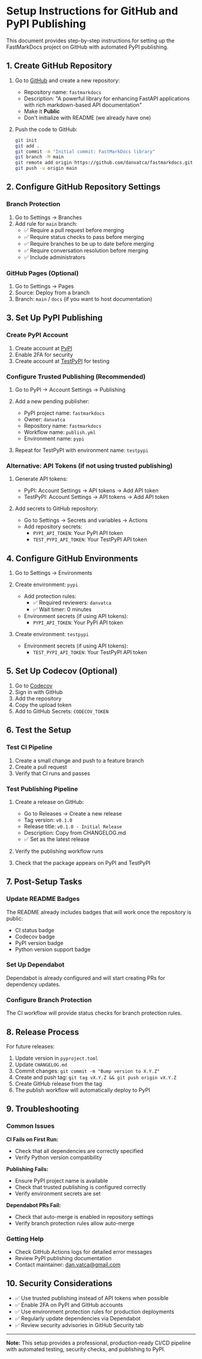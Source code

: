 # Setup Instructions for GitHub and PyPI Publishing

This document provides step-by-step instructions for setting up the FastMarkDocs project on GitHub with automated PyPI publishing.

## 1. Create GitHub Repository

1. Go to [GitHub](https://github.com) and create a new repository:
   - Repository name: `fastmarkdocs`
   - Description: "A powerful library for enhancing FastAPI applications with rich markdown-based API documentation"
   - Make it **Public**
   - Don't initialize with README (we already have one)

2. Push the code to GitHub:
   ```bash
   git init
   git add .
   git commit -m "Initial commit: FastMarkDocs library"
   git branch -M main
   git remote add origin https://github.com/danvatca/fastmarkdocs.git
   git push -u origin main
   ```

## 2. Configure GitHub Repository Settings

### Branch Protection
1. Go to Settings → Branches
2. Add rule for `main` branch:
   - ✅ Require a pull request before merging
   - ✅ Require status checks to pass before merging
   - ✅ Require branches to be up to date before merging
   - ✅ Require conversation resolution before merging
   - ✅ Include administrators

### GitHub Pages (Optional)
1. Go to Settings → Pages
2. Source: Deploy from a branch
3. Branch: `main` / `docs` (if you want to host documentation)

## 3. Set Up PyPI Publishing

### Create PyPI Account
1. Create account at [PyPI](https://pypi.org/account/register/)
2. Enable 2FA for security
3. Create account at [TestPyPI](https://test.pypi.org/account/register/) for testing

### Configure Trusted Publishing (Recommended)
1. Go to PyPI → Account Settings → Publishing
2. Add a new pending publisher:
   - PyPI project name: `fastmarkdocs`
   - Owner: `danvatca`
   - Repository name: `fastmarkdocs`
   - Workflow name: `publish.yml`
   - Environment name: `pypi`

3. Repeat for TestPyPI with environment name: `testpypi`

### Alternative: API Tokens (if not using trusted publishing)
1. Generate API tokens:
   - PyPI: Account Settings → API tokens → Add API token
   - TestPyPI: Account Settings → API tokens → Add API token

2. Add secrets to GitHub repository:
   - Go to Settings → Secrets and variables → Actions
   - Add repository secrets:
     - `PYPI_API_TOKEN`: Your PyPI API token
     - `TEST_PYPI_API_TOKEN`: Your TestPyPI API token

## 4. Configure GitHub Environments

1. Go to Settings → Environments
2. Create environment: `pypi`
   - Add protection rules:
     - ✅ Required reviewers: `danvatca`
     - ✅ Wait timer: 0 minutes
   - Environment secrets (if using API tokens):
     - `PYPI_API_TOKEN`: Your PyPI API token

3. Create environment: `testpypi`
   - Environment secrets (if using API tokens):
     - `TEST_PYPI_API_TOKEN`: Your TestPyPI API token

## 5. Set Up Codecov (Optional)

1. Go to [Codecov](https://codecov.io/)
2. Sign in with GitHub
3. Add the repository
4. Copy the upload token
5. Add to GitHub Secrets: `CODECOV_TOKEN`

## 6. Test the Setup

### Test CI Pipeline
1. Create a small change and push to a feature branch
2. Create a pull request
3. Verify that CI runs and passes

### Test Publishing Pipeline
1. Create a release on GitHub:
   - Go to Releases → Create a new release
   - Tag version: `v0.1.0`
   - Release title: `v0.1.0 - Initial Release`
   - Description: Copy from CHANGELOG.md
   - ✅ Set as the latest release

2. Verify the publishing workflow runs
3. Check that the package appears on PyPI and TestPyPI

## 7. Post-Setup Tasks

### Update README Badges
The README already includes badges that will work once the repository is public:
- CI status badge
- Codecov badge
- PyPI version badge
- Python version support badge

### Set Up Dependabot
Dependabot is already configured and will start creating PRs for dependency updates.

### Configure Branch Protection
The CI workflow will provide status checks for branch protection rules.

## 8. Release Process

For future releases:

1. Update version in `pyproject.toml`
2. Update `CHANGELOG.md`
3. Commit changes: `git commit -m "Bump version to X.Y.Z"`
4. Create and push tag: `git tag vX.Y.Z && git push origin vX.Y.Z`
5. Create GitHub release from the tag
6. The publish workflow will automatically deploy to PyPI

## 9. Troubleshooting

### Common Issues

**CI Fails on First Run:**
- Check that all dependencies are correctly specified
- Verify Python version compatibility

**Publishing Fails:**
- Ensure PyPI project name is available
- Check that trusted publishing is configured correctly
- Verify environment secrets are set

**Dependabot PRs Fail:**
- Check that auto-merge is enabled in repository settings
- Verify branch protection rules allow auto-merge

### Getting Help

- Check GitHub Actions logs for detailed error messages
- Review PyPI publishing documentation
- Contact maintainer: dan.vatca@gmail.com

## 10. Security Considerations

- ✅ Use trusted publishing instead of API tokens when possible
- ✅ Enable 2FA on PyPI and GitHub accounts
- ✅ Use environment protection rules for production deployments
- ✅ Regularly update dependencies via Dependabot
- ✅ Review security advisories in GitHub Security tab

---

**Note:** This setup provides a professional, production-ready CI/CD pipeline with automated testing, security checks, and publishing to PyPI. 